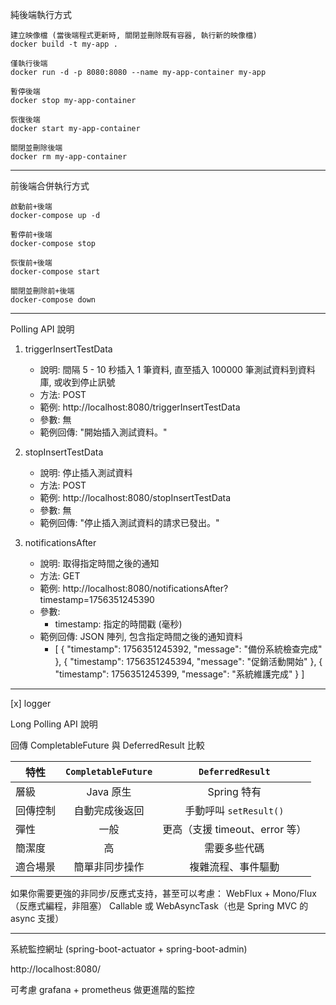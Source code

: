 純後端執行方式

    建立映像檔 (當後端程式更新時, 關閉並刪除既有容器, 執行新的映像檔)
    docker build -t my-app .

    僅執行後端
    docker run -d -p 8080:8080 --name my-app-container my-app
    
    暫停後端
    docker stop my-app-container
    
    恢復後端
    docker start my-app-container
    
    關閉並刪除後端
    docker rm my-app-container

---------------------------------------------------
前後端合併執行方式

    啟動前+後端
    docker-compose up -d
    
    暫停前+後端
    docker-compose stop
    
    恢復前+後端
    docker-compose start
    
    關閉並刪除前+後端
    docker-compose down

---------------------------------------------------

Polling API 說明
1. triggerInsertTestData
    - 說明: 間隔 5 - 10 秒插入 1 筆資料, 直至插入 100000 筆測試資料到資料庫, 或收到停止訊號
    - 方法: POST
    - 範例: http://localhost:8080/triggerInsertTestData
    - 參數: 無
    - 範例回傳: "開始插入測試資料。"


2. stopInsertTestData
    - 說明: 停止插入測試資料
    - 方法: POST
    - 範例: http://localhost:8080/stopInsertTestData
    - 參數: 無
    - 範例回傳: "停止插入測試資料的請求已發出。"


2. notificationsAfter
   - 說明: 取得指定時間之後的通知
   - 方法: GET
   - 範例: http://localhost:8080/notificationsAfter?timestamp=1756351245390
   - 參數:
     - timestamp: 指定的時間戳 (毫秒)
   - 範例回傳: JSON 陣列, 包含指定時間之後的通知資料
     - [
         {
            "timestamp": 1756351245392,
            "message": "備份系統檢查完成"
         },
         {
            "timestamp": 1756351245394,
            "message": "促銷活動開始"
         },
         {
            "timestamp": 1756351245399,
            "message": "系統維護完成"
         }
       ]

---------------------------------------------------

[x] logger


Long Polling API 說明





回傳 CompletableFuture 與 DeferredResult 比較

|  特性   | `CompletableFuture`  | `DeferredResult` |
|  ----  | :----:  | :---: |
| 層級  | Java 原生 | Spring 特有 |
| 回傳控制  | 自動完成後返回 | 手動呼叫 `setResult()` |
| 彈性  | 一般 | 更高（支援 timeout、error 等） |
| 簡潔度  | 高 | 需要多些代碼 |
| 適合場景  | 簡單非同步操作 | 複雜流程、事件驅動 |


如果你需要更強的非同步/反應式支持，甚至可以考慮：
WebFlux + Mono/Flux（反應式編程，非阻塞）
Callable 或 WebAsyncTask（也是 Spring MVC 的 async 支援）

---------------------------------------------------

系統監控網址 (spring-boot-actuator + spring-boot-admin)

http://localhost:8080/

可考慮 grafana + prometheus 做更進階的監控